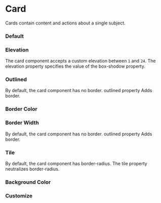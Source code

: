 # Card

Cards contain content and actions about a single subject.

<Playground />

<Usage />

<Api />

<GlobalConfig />

<Examples />

### Default

<Example value="default" />

### Elevation

The card component accepts a custom elevation between `1` and `24`. The elevation property specifies the value of the box-shodow property.
<Example value="elevation" />

### Outlined

By default, the card component has no border. outlined property Adds border.
<Example value="outlined" />

### Border Color

<Example value="border-color" />

### Border Width

By default, the card component has no border. outlined property Adds border.
<Example value="border-width" />

### Tile

By default, the card component has border-radius. The tile property neutralizes border-radius.
<Example value="tile" />

### Background Color

<Example value="background-color" />

### Customize

<Example value="customize" />

<Checklist 
    accessibility={false}
    bidirectionality={false}
    cssParts={false}
    cssVariables={false}
    documentation={false}
    examples={false}
    events={false}
    keyboard={false}
    methods={false}
    playground={false}
    properties={false}
    skeleton={false}
    slots={false}
/>

<LastModified />

